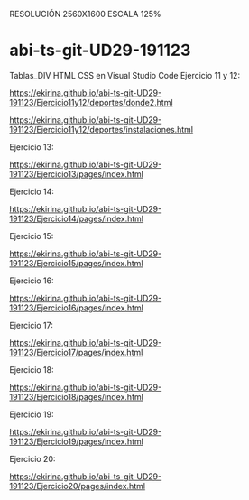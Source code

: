 RESOLUCIÓN 2560X1600 ESCALA 125%

# abi-ts-git-UD29-191123
Tablas_DIV HTML CSS en Visual Studio Code
Ejercicio 11 y 12:

https://ekirina.github.io/abi-ts-git-UD29-191123/Ejercicio11y12/deportes/donde2.html

https://ekirina.github.io/abi-ts-git-UD29-191123/Ejercicio11y12/deportes/instalaciones.html

Ejercicio 13:

https://ekirina.github.io/abi-ts-git-UD29-191123/Ejercicio13/pages/index.html

Ejercicio 14:

https://ekirina.github.io/abi-ts-git-UD29-191123/Ejercicio14/pages/index.html

Ejercicio 15:

https://ekirina.github.io/abi-ts-git-UD29-191123/Ejercicio15/pages/index.html

Ejercicio 16:

https://ekirina.github.io/abi-ts-git-UD29-191123/Ejercicio16/pages/index.html

Ejercicio 17:

https://ekirina.github.io/abi-ts-git-UD29-191123/Ejercicio17/pages/index.html

Ejercicio 18:

https://ekirina.github.io/abi-ts-git-UD29-191123/Ejercicio18/pages/index.html

Ejercicio 19:

https://ekirina.github.io/abi-ts-git-UD29-191123/Ejercicio19/pages/index.html

Ejercicio 20:

https://ekirina.github.io/abi-ts-git-UD29-191123/Ejercicio20/pages/index.html
